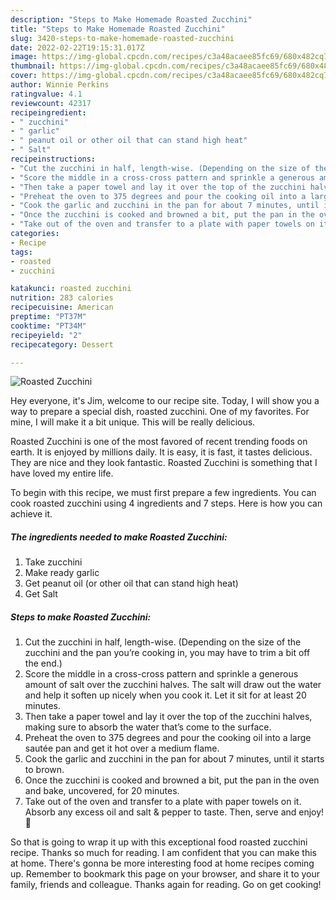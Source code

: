 ```yaml
---
description: "Steps to Make Homemade Roasted Zucchini"
title: "Steps to Make Homemade Roasted Zucchini"
slug: 3420-steps-to-make-homemade-roasted-zucchini
date: 2022-02-22T19:15:31.017Z
image: https://img-global.cpcdn.com/recipes/c3a48acaee85fc69/680x482cq70/roasted-zucchini-recipe-main-photo.jpg
thumbnail: https://img-global.cpcdn.com/recipes/c3a48acaee85fc69/680x482cq70/roasted-zucchini-recipe-main-photo.jpg
cover: https://img-global.cpcdn.com/recipes/c3a48acaee85fc69/680x482cq70/roasted-zucchini-recipe-main-photo.jpg
author: Winnie Perkins
ratingvalue: 4.1
reviewcount: 42317
recipeingredient:
- " zucchini"
- " garlic"
- " peanut oil or other oil that can stand high heat"
- " Salt"
recipeinstructions:
- "Cut the zucchini in half, length-wise. (Depending on the size of the zucchini and the pan you’re cooking in, you may have to trim a bit off the end.)"
- "Score the middle in a cross-cross pattern and sprinkle a generous amount of salt over the zucchini halves. The salt will draw out the water and help it soften up nicely when you cook it. Let it sit for at least 20 minutes."
- "Then take a paper towel and lay it over the top of the zucchini halves, making sure to absorb the water that’s come to the surface."
- "Preheat the oven to 375 degrees and pour the cooking oil into a large sautée pan and get it hot over a medium flame."
- "Cook the garlic and zucchini in the pan for about 7 minutes, until it starts to brown."
- "Once the zucchini is cooked and browned a bit, put the pan in the oven and bake, uncovered, for 20 minutes."
- "Take out of the oven and transfer to a plate with paper towels on it. Absorb any excess oil and salt &amp; pepper to taste. Then, serve and enjoy! 🙂"
categories:
- Recipe
tags:
- roasted
- zucchini

katakunci: roasted zucchini 
nutrition: 283 calories
recipecuisine: American
preptime: "PT37M"
cooktime: "PT34M"
recipeyield: "2"
recipecategory: Dessert

---
```



![Roasted Zucchini](https://img-global.cpcdn.com/recipes/c3a48acaee85fc69/680x482cq70/roasted-zucchini-recipe-main-photo.jpg)

Hey everyone, it's Jim, welcome to our recipe site. Today, I will show you a way to prepare a special dish, roasted zucchini. One of my favorites. For mine, I will make it a bit unique. This will be really delicious.

Roasted Zucchini is one of the most favored of recent trending foods on earth. It is enjoyed by millions daily. It is easy, it is fast, it tastes delicious. They are nice and they look fantastic. Roasted Zucchini is something that I have loved my entire life.




To begin with this recipe, we must first prepare a few ingredients. You can cook roasted zucchini using 4 ingredients and 7 steps. Here is how you can achieve it.

<!--inarticleads1-->

##### The ingredients needed to make Roasted Zucchini:

1. Take  zucchini
1. Make ready  garlic
1. Get  peanut oil (or other oil that can stand high heat)
1. Get  Salt




<!--inarticleads2-->

##### Steps to make Roasted Zucchini:

1. Cut the zucchini in half, length-wise. (Depending on the size of the zucchini and the pan you’re cooking in, you may have to trim a bit off the end.)
1. Score the middle in a cross-cross pattern and sprinkle a generous amount of salt over the zucchini halves. The salt will draw out the water and help it soften up nicely when you cook it. Let it sit for at least 20 minutes.
1. Then take a paper towel and lay it over the top of the zucchini halves, making sure to absorb the water that’s come to the surface.
1. Preheat the oven to 375 degrees and pour the cooking oil into a large sautée pan and get it hot over a medium flame.
1. Cook the garlic and zucchini in the pan for about 7 minutes, until it starts to brown.
1. Once the zucchini is cooked and browned a bit, put the pan in the oven and bake, uncovered, for 20 minutes.
1. Take out of the oven and transfer to a plate with paper towels on it. Absorb any excess oil and salt &amp; pepper to taste. Then, serve and enjoy! 🙂




So that is going to wrap it up with this exceptional food roasted zucchini recipe. Thanks so much for reading. I am confident that you can make this at home. There's gonna be more interesting food at home recipes coming up. Remember to bookmark this page on your browser, and share it to your family, friends and colleague. Thanks again for reading. Go on get cooking!
